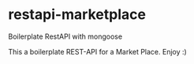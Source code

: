 # restapi-marketplace
Boilerplate RestAPI with mongoose

This a boilerplate REST-API for a Market Place. Enjoy :)
